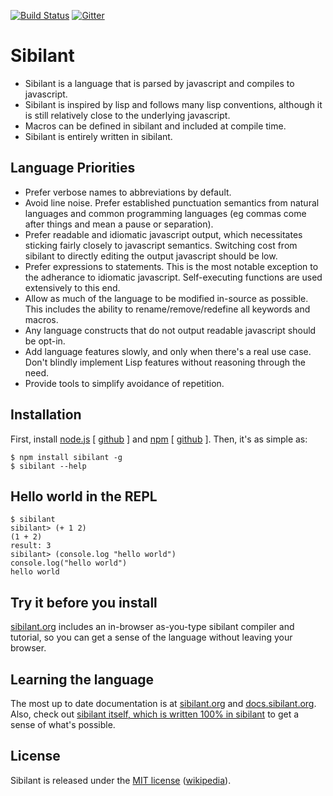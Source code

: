 [![Build Status](https://travis-ci.org/jbr/sibilant.svg?branch=master)](https://travis-ci.org/jbr/sibilant)
[![Gitter](https://img.shields.io/badge/gitter-join%20chat-brightgreen.svg)](https://gitter.im/jbr/sibilant?utm_source=badge&utm_medium=badge&utm_campaign=pr-badge&utm_content=badge)

# Sibilant

- Sibilant is a language that is parsed by javascript and compiles to
  javascript.
- Sibilant is inspired by lisp and follows many lisp conventions,
  although it is still relatively close to the underlying javascript.
- Macros can be defined in sibilant and included at compile time.
- Sibilant is entirely written in sibilant.

## Language Priorities

- Prefer verbose names to abbreviations by default.
- Avoid line noise.  Prefer established punctuation semantics from
  natural languages and common programming languages (eg commas come
  after things and mean a pause or separation).
- Prefer readable and idiomatic javascript output, which necessitates
  sticking fairly closely to javascript semantics. Switching cost from
  sibilant to directly editing the output javascript should be low.
- Prefer expressions to statements. This is the most notable exception
  to the adherance to idiomatic javascript. Self-executing functions
  are used extensively to this end.
- Allow as much of the language to be modified in-source as
  possible. This includes the ability to rename/remove/redefine all
  keywords and macros.
- Any language constructs that do not output readable javascript
  should be opt-in.
- Add language features slowly, and only when there's a real use
  case. Don't blindly implement Lisp features without reasoning
  through the need.
- Provide tools to simplify avoidance of repetition.

## Installation

First, install [node.js](http://nodejs.org) [
[github](http://github.com/ry/node) ] and [npm](http://npmjs.org) [
[github](http://github.com/isaacs/npm) ].  Then, it's as simple as:

    $ npm install sibilant -g
    $ sibilant --help
    
## Hello world in the REPL

    $ sibilant
    sibilant> (+ 1 2)
    (1 + 2)
    result: 3
    sibilant> (console.log "hello world")
    console.log("hello world")
    hello world

## Try it before you install

[sibilant.org](http://sibilant.org) includes an in-browser
as-you-type sibilant compiler and tutorial, so you can get a sense of
the language without leaving your browser.

## Learning the language

The most up to date documentation is at
[sibilant.org](https://sibilant.org) and [docs.sibilant.org](https://docs.sibilant.org).
Also, check out [sibilant itself,
which is written 100% in
sibilant](http://github.com/jbr/sibilant/tree/master/src) to get a
sense of what's possible.

## License

Sibilant is released under the [MIT
license](http://github.com/jbr/sibilant/blob/master/LICENSE)
([wikipedia](http://en.wikipedia.org/wiki/MIT_License)).
